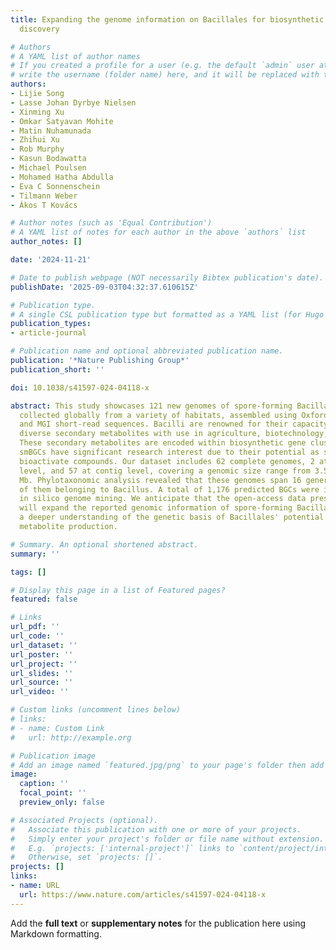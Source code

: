```yaml
---
title: Expanding the genome information on Bacillales for biosynthetic gene cluster
  discovery

# Authors
# A YAML list of author names
# If you created a profile for a user (e.g. the default `admin` user at `content/authors/admin/`), 
# write the username (folder name) here, and it will be replaced with their full name and linked to their profile.
authors:
- Lijie Song
- Lasse Johan Dyrbye Nielsen
- Xinming Xu
- Omkar Satyavan Mohite
- Matin Nuhamunada
- Zhihui Xu
- Rob Murphy
- Kasun Bodawatta
- Michael Poulsen
- Mohamed Hatha Abdulla
- Eva C Sonnenschein
- Tilmann Weber
- Ákos T Kovács

# Author notes (such as 'Equal Contribution')
# A YAML list of notes for each author in the above `authors` list
author_notes: []

date: '2024-11-21'

# Date to publish webpage (NOT necessarily Bibtex publication's date).
publishDate: '2025-09-03T04:32:37.610615Z'

# Publication type.
# A single CSL publication type but formatted as a YAML list (for Hugo requirements).
publication_types:
- article-journal

# Publication name and optional abbreviated publication name.
publication: '*Nature Publishing Group*'
publication_short: ''

doi: 10.1038/s41597-024-04118-x

abstract: This study showcases 121 new genomes of spore-forming Bacillales from strains
  collected globally from a variety of habitats, assembled using Oxford Nanopore long-read
  and MGI short-read sequences. Bacilli are renowned for their capacity to produce
  diverse secondary metabolites with use in agriculture, biotechnology, and medicine.
  These secondary metabolites are encoded within biosynthetic gene clusters (smBGCs).
  smBGCs have significant research interest due to their potential as sources of new
  bioactivate compounds. Our dataset includes 62 complete genomes, 2 at chromosome
  level, and 57 at contig level, covering a genomic size range from 3.50 Mb to 7.15
  Mb. Phylotaxonomic analysis revealed that these genomes span 16 genera, with 69
  of them belonging to Bacillus. A total of 1,176 predicted BGCs were identified by
  in silico genome mining. We anticipate that the open-access data presented here
  will expand the reported genomic information of spore-forming Bacillales and facilitate
  a deeper understanding of the genetic basis of Bacillales' potential for secondary
  metabolite production.

# Summary. An optional shortened abstract.
summary: ''

tags: []

# Display this page in a list of Featured pages?
featured: false

# Links
url_pdf: ''
url_code: ''
url_dataset: ''
url_poster: ''
url_project: ''
url_slides: ''
url_source: ''
url_video: ''

# Custom links (uncomment lines below)
# links:
# - name: Custom Link
#   url: http://example.org

# Publication image
# Add an image named `featured.jpg/png` to your page's folder then add a caption below.
image:
  caption: ''
  focal_point: ''
  preview_only: false

# Associated Projects (optional).
#   Associate this publication with one or more of your projects.
#   Simply enter your project's folder or file name without extension.
#   E.g. `projects: ['internal-project']` links to `content/project/internal-project/index.md`.
#   Otherwise, set `projects: []`.
projects: []
links:
- name: URL
  url: https://www.nature.com/articles/s41597-024-04118-x
---
```


Add the **full text** or **supplementary notes** for the publication here using Markdown formatting.
